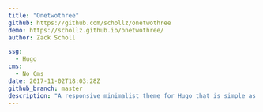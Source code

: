 ```yaml
---
title: "Onetwothree"
github: https://github.com/schollz/onetwothree
demo: https://schollz.github.io/onetwothree/
author: Zack Scholl

ssg:
  - Hugo
cms:
  - No Cms
date: 2017-11-02T18:03:28Z
github_branch: master
description: "A responsive minimalist theme for Hugo that is simple as 1, 2, 3"
---
```

